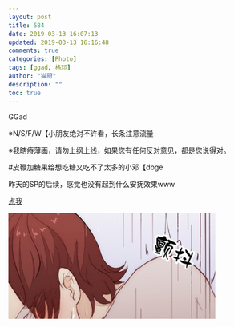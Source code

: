 ```yaml
---
layout: post
title: 584
date: 2019-03-13 16:07:13
updated: 2019-03-13 16:16:48
comments: true
categories: [Photo]
tags: [ggad, 格邓]
author: "猫厨"
description: ""
toc: true
---
```


<p>GGad</p> 
<p>※N/S/F/W【小朋友绝对不许看，长条注意流量</p> 
<p>※我瞎瘠薄画，请勿上纲上线，如果您有任何反对意见，都是您说得对。</p> 
<p>#皮鞭加糖果给想吃糖又吃不了太多的小邓【doge</p> 
<p>昨天的SP的后续，感觉也没有起到什么安抚效果www</p> 
<p><a rel="nofollow" href="https://images-wixmp-ed30a86b8c4ca887773594c2.wixmp.com/f/d97cf4c4-1f95-4c79-9e66-10b31d5fac97/dd20f1f-fd26fbc7-b356-41c3-bef3-d86a6f7996f5.jpg?token=eyJ0eXAiOiJKV1QiLCJhbGciOiJIUzI1NiJ9.eyJzdWIiOiJ1cm46YXBwOjdlMGQxODg5ODIyNjQzNzNhNWYwZDQxNWVhMGQyNmUwIiwiaXNzIjoidXJuOmFwcDo3ZTBkMTg4OTgyMjY0MzczYTVmMGQ0MTVlYTBkMjZlMCIsIm9iaiI6W1t7InBhdGgiOiJcL2ZcL2Q5N2NmNGM0LTFmOTUtNGM3OS05ZTY2LTEwYjMxZDVmYWM5N1wvZGQyMGYxZi1mZDI2ZmJjNy1iMzU2LTQxYzMtYmVmMy1kODZhNmY3OTk2ZjUuanBnIn1dXSwiYXVkIjpbInVybjpzZXJ2aWNlOmZpbGUuZG93bmxvYWQiXX0.VLAn3hKrAzgIiN8veBMXKeN7zR_YNf4XMzfjXYV2w2g" target="_blank"  >点我</a></p>

![](https://raw.githubusercontent.com/alicewish/meowchain247/master/img_cVZNdzJtQk9JV2Z4V2drNkNRMVhiTVJaU3J2MGJEa0p6d2oyeVdvYTM2dUhMWnY3QlArSHpBPT0.png)